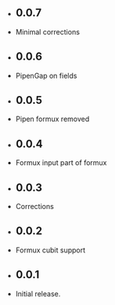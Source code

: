 * ## 0.0.7

* Minimal corrections

* ## 0.0.6

* PipenGap on fields

* ## 0.0.5

* Pipen formux removed

* ## 0.0.4

* Formux input part of formux

* ## 0.0.3

* Corrections

* ## 0.0.2

* Formux cubit support

* ## 0.0.1

* Initial release.